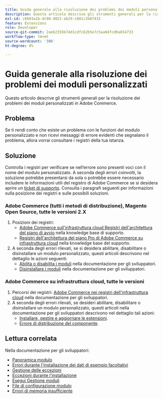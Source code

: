 ```yaml
---
title: Guida generale alla risoluzione dei problemi dei moduli personalizzati
description: Questo articolo descrive gli strumenti generali per la risoluzione dei problemi dei moduli personalizzati in Adobe Commerce.
exl-id: c6603a2b-dc98-4022-ab29-c081c2b07415
feature: Extensions
role: Developer
source-git-commit: 2aeb2355b74d1cdfc62b5e7c5aa04fcd0a654733
workflow-type: tm+mt
source-wordcount: '306'
ht-degree: 0%

---
```


# Guida generale alla risoluzione dei problemi dei moduli personalizzati

Questo articolo descrive gli strumenti generali per la risoluzione dei problemi dei moduli personalizzati in Adobe Commerce.

## Problema

Se ti rendi conto che esiste un problema con le funzioni del modulo personalizzato e non ricevi messaggi di errore evidenti che segnalano il problema, allora vorrai consultare i registri della tua istanza.

## Soluzione

Controlla i registri per verificare se nell’errore sono presenti voci con il nome del modulo personalizzato.  A seconda degli errori coinvolti, la soluzione potrebbe presentarsi da sola o potrebbe essere necessario includere le informazioni utili del registro di Adobe Commerce se si desidera aprire un [ticket di supporto](/help/help-center-guide/help-center/magento-help-center-user-guide.md#submit-ticket). Consulta i paragrafi seguenti per informazioni sulla posizione dei registri e sulle possibili soluzioni.

### Adobe Commerce (tutti i metodi di distribuzione), Magento Open Source, tutte le versioni 2.X

1. Posizioni dei registri:
   * [Adobe Commerce sull&#39;infrastruttura cloud Registri dell&#39;architettura del piano di avvio](/help/how-to/general/log-locations-directories-for-starter-plan.md) nella knowledge base di supporto.
   * [Registri dell&#39;architettura del piano Pro di Adobe Commerce su infrastruttura cloud](/help/how-to/general/log-locations-directories-for-pro-plan-integration-staging-production.md) nella knowledge base del supporto.
1. A seconda degli errori rilevati, se si desidera abilitare, disabilitare o disinstallare un modulo personalizzato, questi articoli descrivono nel dettaglio le azioni seguenti:
   * [Abilita o disabilita i moduli](https://experienceleague.adobe.com/en/docs/commerce-operations/installation-guide/tutorials/manage-modules) nella documentazione per gli sviluppatori.
   * [Disinstallare i moduli](https://experienceleague.adobe.com/en/docs/commerce-operations/installation-guide/tutorials/uninstall-modules) nella documentazione per gli sviluppatori.

### Adobe Commerce su infrastruttura cloud, tutte le versioni

1. Percorsi dei registri: [Adobe Commerce nei registri dell&#39;infrastruttura cloud](https://experienceleague.adobe.com/en/docs/commerce-cloud-service/user-guide/develop/test/log-locations) nella documentazione per gli sviluppatori.
1. A seconda degli errori rilevati, se desideri abilitare, disabilitare o disinstallare un modulo personalizzato, questi articoli nella documentazione per gli sviluppatori descrivono nel dettaglio tali azioni:
   * [Installare, gestire e aggiornare le estensioni](https://experienceleague.adobe.com/en/docs/commerce-cloud-service/user-guide/configure-store/extensions).
   * [Errore di distribuzione del componente](https://experienceleague.adobe.com/en/docs/commerce-cloud-service/user-guide/develop/deploy/recover-failed-deployment).

## Lettura correlata

Nella documentazione per gli sviluppatori:

* [Panoramica modulo](https://developer.adobe.com/commerce/php/architecture/modules/overview/)
* [Errori durante l&#39;installazione dei dati di esempio facoltativi](https://experienceleague.adobe.com/en/docs/commerce-knowledge-base/kb/troubleshooting/installation-and-upgrade/errors-installing-optional-sample-data)
* [Gestione delle eccezioni](https://developer.adobe.com/commerce/webapi/graphql/develop/exceptions/)
* [Eccezioni durante l&#39;installazione](https://experienceleague.adobe.com/en/docs/commerce-knowledge-base/kb/troubleshooting/installation-and-upgrade/exceptions-during-installation)
* [Esegui Gestione moduli](https://experienceleague.adobe.com/en/docs/commerce-operations/upgrade-guide/prepare/prerequisites)
* [File di configurazione modulo](https://experienceleague.adobe.com/en/docs/commerce-operations/configuration-guide/files/module-files)
* [Errori di memoria insufficiente](https://experienceleague.adobe.com/en/docs/commerce-knowledge-base/kb/troubleshooting/installation-and-upgrade/out-of-memory-error-during-install-or-upgrade)
